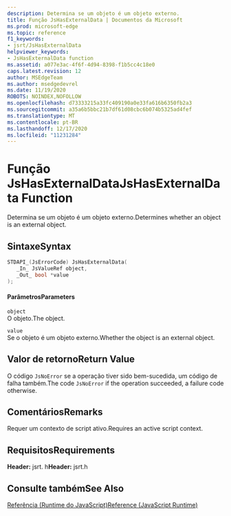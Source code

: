 ```yaml
---
description: Determina se um objeto é um objeto externo.
title: Função JsHasExternalData | Documentos da Microsoft
ms.prod: microsoft-edge
ms.topic: reference
f1_keywords:
- jsrt/JsHasExternalData
helpviewer_keywords:
- JsHasExternalData function
ms.assetid: a077e3ac-4f6f-4d94-8398-f1b5cc4c18e0
caps.latest.revision: 12
author: MSEdgeTeam
ms.author: msedgedevrel
ms.date: 11/19/2020
ROBOTS: NOINDEX,NOFOLLOW
ms.openlocfilehash: d73333215a33fc409190a0e33fa616b6350fb2a3
ms.sourcegitcommit: a35a6b5bbc21b7df61d08cbc6b074b5325ad4fef
ms.translationtype: MT
ms.contentlocale: pt-BR
ms.lasthandoff: 12/17/2020
ms.locfileid: "11231284"
---
```

# <span data-ttu-id="1911a-103">Função JsHasExternalData</span><span class="sxs-lookup"><span data-stu-id="1911a-103">JsHasExternalData Function</span></span>

<span data-ttu-id="1911a-104">Determina se um objeto é um objeto externo.</span><span class="sxs-lookup"><span data-stu-id="1911a-104">Determines whether an object is an external object.</span></span>  
  
## <span data-ttu-id="1911a-105">Sintaxe</span><span class="sxs-lookup"><span data-stu-id="1911a-105">Syntax</span></span>  
  
```cpp  
STDAPI_(JsErrorCode) JsHasExternalData(  
   _In_ JsValueRef object,  
   _Out_ bool *value  
);  
```  
  
#### <span data-ttu-id="1911a-106">Parâmetros</span><span class="sxs-lookup"><span data-stu-id="1911a-106">Parameters</span></span>  
 `object`  
 <span data-ttu-id="1911a-107">O objeto.</span><span class="sxs-lookup"><span data-stu-id="1911a-107">The object.</span></span>  
  
 `value`  
 <span data-ttu-id="1911a-108">Se o objeto é um objeto externo.</span><span class="sxs-lookup"><span data-stu-id="1911a-108">Whether the object is an external object.</span></span>  
  
## <span data-ttu-id="1911a-109">Valor de retorno</span><span class="sxs-lookup"><span data-stu-id="1911a-109">Return Value</span></span>  
 <span data-ttu-id="1911a-110">O código `JsNoError` se a operação tiver sido bem-sucedida, um código de falha também.</span><span class="sxs-lookup"><span data-stu-id="1911a-110">The code `JsNoError` if the operation succeeded, a failure code otherwise.</span></span>  
  
## <span data-ttu-id="1911a-111">Comentários</span><span class="sxs-lookup"><span data-stu-id="1911a-111">Remarks</span></span>  
 <span data-ttu-id="1911a-112">Requer um contexto de script ativo.</span><span class="sxs-lookup"><span data-stu-id="1911a-112">Requires an active script context.</span></span>  
  
## <span data-ttu-id="1911a-113">Requisitos</span><span class="sxs-lookup"><span data-stu-id="1911a-113">Requirements</span></span>  
 <span data-ttu-id="1911a-114">**Header:** jsrt. h</span><span class="sxs-lookup"><span data-stu-id="1911a-114">**Header:** jsrt.h</span></span>  
  
## <span data-ttu-id="1911a-115">Consulte também</span><span class="sxs-lookup"><span data-stu-id="1911a-115">See Also</span></span>  
 [<span data-ttu-id="1911a-116">Referência (Runtime do JavaScript)</span><span class="sxs-lookup"><span data-stu-id="1911a-116">Reference (JavaScript Runtime)</span></span>](../chakra-hosting/reference-javascript-runtime.md)
